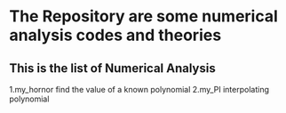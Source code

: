 # The Repository are some numerical analysis codes and theories
## This is the list of Numerical Analysis
1.my_hornor     find the value of a known polynomial
2.my_PI         interpolating polynomial
